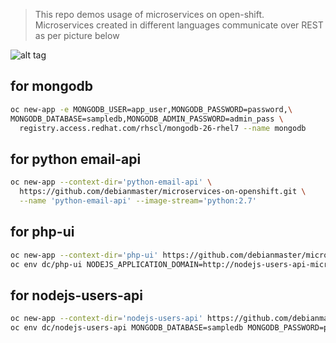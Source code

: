 > This repo demos usage of  microservices on open-shift.  
> Microservices created in different languages communicate over REST as per picture below

![alt tag](https://raw.githubusercontent.com/debianmaster/microservices-on-openshift/master/Arch.png)

## for mongodb
```sh
oc new-app -e MONGODB_USER=app_user,MONGODB_PASSWORD=password,\
MONGODB_DATABASE=sampledb,MONGODB_ADMIN_PASSWORD=admin_pass \
  registry.access.redhat.com/rhscl/mongodb-26-rhel7 --name mongodb
```
## for python email-api 

```sh
oc new-app --context-dir='python-email-api' \
  https://github.com/debianmaster/microservices-on-openshift.git \
  --name 'python-email-api' --image-stream='python:2.7'
```

## for php-ui 
```sh
oc new-app --context-dir='php-ui' https://github.com/debianmaster/microservices-on-openshift.git --name='php-ui'    
oc env dc/php-ui NODEJS_APPLICATION_DOMAIN=http://nodejs-users-api-microservices.apps.osecloud.com  
```

## for nodejs-users-api
```sh
oc new-app --context-dir='nodejs-users-api' https://github.com/debianmaster/microservices-on-openshift.git --name='nodejs-users-api'  
oc env dc/nodejs-users-api MONGODB_DATABASE=sampledb MONGODB_PASSWORD=password MONGODB_USER=app_user  MONGODBDATABASE_SERVICE_NAME=mongodb   MONGODB_SERVICE_HOST=172.30.170.222 PYTHON_APPLICATION_DOMAIN=http://python-email-api-microservices.apps.osecloud.com
```
